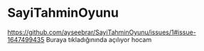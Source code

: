 # SayiTahminOyunu
https://github.com/ayseebrar/SayiTahminOyunu/issues/1#issue-1647499435
Buraya tıkladığınında açılıyor hocam
